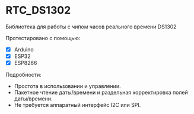 # RTC_DS1302
Библиотека для работы с чипом часов реального времени DS1302

Протестировано с помощью:

- [X] Arduino
- [X] ESP32 
- [X] ESP8266 

Подробности:

- Простота в использовании и управлении.
- Пакетное чтение даты/времени и раздельная корректировка полей даты/времени.
- Не требуется аппаратный интерфейс I2C или SPI.
